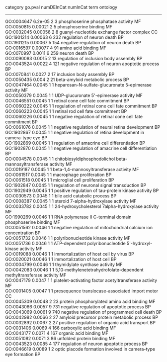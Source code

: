 

  category    go.pval   numDEInCat   numInCat                                  term                                   ontology 
------------ --------- ------------ ---------- --------------------------------------------------------------------- ----------
 GO:0004647   6.2e-05       2           3                       phosphoserine phosphatase activity                       MF    
 GO:0050815   0.00021       2           5                              phosphoserine binding                             MF    
 GO:0032045   0.00056       2           8                    guanyl-nucleotide exchange factor complex                   CC    
 GO:1901214   0.00063       6          232                          regulation of neuron death                           BP    
 GO:1901215   0.00067       5          154                      negative regulation of neuron death                      BP    
 GO:0016597   0.00077       4           91                              amino acid binding                               MF    
 GO:0070997   0.0011        6          259                                 neuron death                                  BP    
 GO:0090083   0.0015        2           13                     regulation of inclusion body assembly                     BP    
 GO:0043524   0.0022        4          121                negative regulation of neuron apoptotic process                BP    
 GO:0070841   0.0027        2           17                            inclusion body assembly                            BP    
 GO:0050435    0.004        2           21                        beta-amyloid metabolic process                         BP    
 GO:0047464   0.0045        1           1              heparosan-N-sulfate-glucuronate 5-epimerase activity              MF    
 GO:0050379   0.0045        1           1                      UDP-glucuronate 5'-epimerase activity                     MF    
 GO:0046551   0.0045        1           1                        retinal cone cell fate commitment                       BP    
 GO:0060222   0.0045        1           1                 regulation of retinal cone cell fate commitment                BP    
 GO:0060223   0.0045        1           1                        retinal rod cell fate commitment                        BP    
 GO:0060226   0.0045        1           1            negative regulation of retinal cone cell fate commitment            BP    
 GO:0061076   0.0045        1           1                negative regulation of neural retina development                BP    
 GO:1902867   0.0045        1           1          negative regulation of retina development in camera-type eye          BP    
 GO:1902869   0.0045        1           1                   regulation of amacrine cell differentiation                  BP    
 GO:1902870   0.0045        1           1              negative regulation of amacrine cell differentiation              BP    
 GO:0004578   0.0045        1           1         chitobiosyldiphosphodolichol beta-mannosyltransferase activity         MF    
 GO:0019187   0.0045        1           1                      beta-1,4-mannosyltransferase activity                     MF    
 GO:0061517   0.0045        1           1                            macrophage proliferation                            BP    
 GO:0061518   0.0045        1           1                          microglial cell proliferation                         BP    
 GO:1902847   0.0045        1           1                   regulation of neuronal signal transduction                   BP    
 GO:1902949   0.0045        1           1               positive regulation of tau-protein kinase activity               BP    
 GO:0030573   0.0045        1           1                           bile acid catabolic process                          BP    
 GO:0008387   0.0045        1           1                      steroid 7-alpha-hydroxylase activity                      MF    
 GO:0033782   0.0045        1           1                24-hydroxycholesterol 7alpha-hydroxylase activity               MF    
 GO:1990269   0.0046        1           1            RNA polymerase II C-terminal domain phosphoserine binding           MF    
 GO:0051562   0.0046        1           1         negative regulation of mitochondrial calcium ion concentration         BP    
 GO:0051732   0.0046        1           1                       polyribonucleotide kinase activity                       MF    
 GO:0051736   0.0046        1           1          ATP-dependent polyribonucleotide 5'-hydroxyl-kinase activity          MF    
 GO:0019088   0.0046        1           1                      immortalization of host cell by virus                     BP    
 GO:0020021   0.0046        1           1                          immortalization of host cell                          BP    
 GO:0004799   0.0046        1           1                          thymidylate synthase activity                         MF    
 GO:0042083   0.0046        1           1       5,10-methylenetetrahydrofolate-dependent methyltransferase activity      MF    
 GO:0047179   0.0047        1           1              platelet-activating factor acetyltransferase activity             MF    
 GO:0001405   0.0047        1           1                 presequence translocase-associated import motor                CC    
 GO:0045309   0.0048        2           23                   protein phosphorylated amino acid binding                   MF    
 GO:0043066   0.0057        9          731                   negative regulation of apoptotic process                    BP    
 GO:0043069   0.0061        9          740                 negative regulation of programmed cell death                  BP    
 GO:0042982   0.0066        2           27                  amyloid precursor protein metabolic process                  BP    
 GO:0032892   0.0067        2           27                 positive regulation of organic acid transport                 BP    
 GO:0031406   0.0069        4          166                            carboxylic acid binding                            MF    
 GO:0043177   0.0071        4          167                             organic acid binding                              MF    
 GO:0051082   0.0071        3           86                           unfolded protein binding                            MF    
 GO:0043523   0.0085        4          177                    regulation of neuron apoptotic process                     BP    
 GO:0046619   0.0089        1           2          optic placode formation involved in camera-type eye formation         BP    

